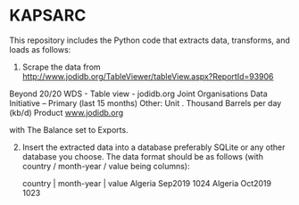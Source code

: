 # KAPSARC

This repository includes the Python code that extracts data, transforms, and loads as follows:

1) Scrape the data from http://www.jodidb.org/TableViewer/tableView.aspx?ReportId=93906  

  Beyond 20/20 WDS - Table view - jodidb.org
  Joint Organisations Data Initiative – Primary (last 15 months) Other: Unit . Thousand Barrels per day (kb/d) Product
  www.jodidb.org

 with The Balance set to Exports.

2) Insert the extracted data into a database preferably SQLite or any other database you choose. The data format should be as follows (with 
  country / month-year / value being columns):

    country | month-year | value
    Algeria   Sep2019      1024
    Algeria   Oct2019      1023
